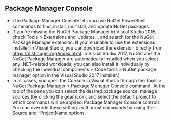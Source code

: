 ## Package Manager Console
* The Package Manager Console lets you use NuGet PowerShell commands to find, install, uninstall, and update NuGet packages.
* If you're missing the NuGet Package Manager in Visual Studio 2015, check Tools > Extensions and Updates... and search for the NuGet Package Manager extension. If you're unable to use the extensions installer in Visual Studio, you can download the extension directly from https://dist.nuget.org/index.html.
In Visual Studio 2017, NuGet and the NuGet Package Manager are automatically installed when you select any .NET-related workloads; you can also install it individually by checking the Individual components > Code tools > NuGet package manager option in the Visual Studio 2017 installer.)
* In all cases, you open the Console in Visual Studio through the Tools > NuGet Package Manager > Package Manager Console command.
At the top of the pane you can select the desired package source, manage sources (by clicking the gear icon), and select the default project to which commands will be applied:
Package Manager Console controls
You can override these settings with most commands by using the -Source and -ProjectName options.
